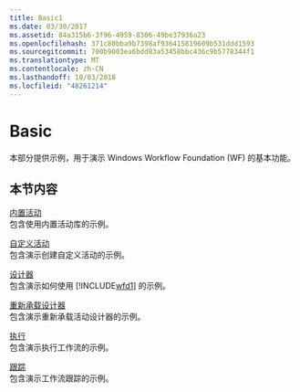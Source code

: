 ```yaml
---
title: Basic1
ms.date: 03/30/2017
ms.assetid: 84a315b6-3f96-4959-8306-49be37936a23
ms.openlocfilehash: 371c80bba9b7398af936415819609b531ddd1593
ms.sourcegitcommit: 700b9003ea6bdd83a53458bbc436c9b5778344f1
ms.translationtype: MT
ms.contentlocale: zh-CN
ms.lasthandoff: 10/03/2018
ms.locfileid: "48261214"
---
```

# <a name="basic"></a>Basic
本部分提供示例，用于演示 Windows Workflow Foundation (WF) 的基本功能。  
  
## <a name="in-this-section"></a>本节内容  
 [内置活动](../../../../docs/framework/windows-workflow-foundation/samples/built-in-activities.md)  
 包含使用内置活动库的示例。  
  
 [自定义活动](../../../../docs/framework/windows-workflow-foundation/samples/custom-activities.md)  
 包含演示创建自定义活动的示例。  
  
 [设计器](../../../../docs/framework/windows-workflow-foundation/samples/designer.md)  
 包含演示如何使用 [!INCLUDE[wfd1](../../../../includes/wfd1-md.md)] 的示例。  
  
 [重新承载设计器](../../../../docs/framework/windows-workflow-foundation/samples/designer-rehosting.md)  
 包含演示重新承载活动设计器的示例。  
  
 [执行](../../../../docs/framework/windows-workflow-foundation/samples/execution.md)  
 包含演示执行工作流的示例。
  
 [跟踪](../../../../docs/framework/windows-workflow-foundation/samples/tracking.md)  
 包含演示工作流跟踪的示例。